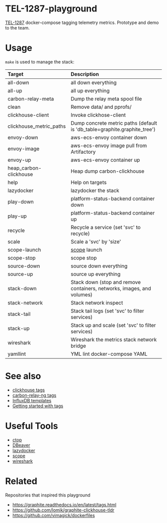 # TEL-1287-playground
[TEL-1287](https://jira.tools.tax.service.gov.uk/browse/TEL-1287) docker-compose tagging telemetry metrics. Prototype and demo to the team.

# Usage
`make` is used to manage the stack:

|Target|Description|
|:-|:-|
|all-down|  all down everything|
|all-up|  all up everything|
|carbon-relay-meta|  Dump the relay meta spool file|
|clean|  Remove data/ and pprofs/|
|clickhouse-client|  Invoke clickhose-client|
|clickhouse_metric_paths|  Dump concrete metric paths (default is 'db_table=graphite.graphite_tree')|
|envoy-down|  aws-ecs-envoy container down|
|envoy-image|  aws-ecs-envoy image pull from Artifactory|
|envoy-up|  aws-ecs-envoy container up|
|heap_carbon-clickhouse|  Heap dump carbon-clickhouse|
|help|  Help on targets|
|lazydocker|  lazydocker the stack|
|play-down|  platform-status-backend container down|
|play-up|  platform-status-backend container up|
|recycle|  Recycle a service (set 'svc' to recycle)|
|scale|  Scale a 'svc' by 'size'|
|scope-launch|  [scope](https://www.weave.works/oss/scope/) launch|
|scope-stop|  scope stop|
|source-down|  source down everything|
|source-up|  source up everything|
|stack-down|  Stack down (stop and remove containers, networks, images, and volumes)|
|stack-network|  Stack network inspect|
|stack-tail|  Stack tail logs (set 'svc' to filter services)|
|stack-up|  Stack up and scale (set 'svc' to filter services)|
|wireshark|  Wireshark the metrics stack network bridge|
|yamllint|  YML lint docker-compose YAML|

# See also
* [clickhouse tags](https://groups.google.com/forum/#!searchin/clickhouse/tags%7Csort:date)
* [carbon-relay-ng tags](https://github.com/grafana/carbon-relay-ng/search?q=tag&unscoped_q=tag)
* [InfluxDB templates](https://docs.influxdata.com/influxdb/v1.7/supported_protocols/graphite/#templates)
* [Getting started with tags](https://docs.datadoghq.com/tagging/)

# Useful Tools
* [ctop](https://github.com/bcicen/ctop)
* [DBeaver](https://dbeaver.io/download/)
* [lazydocker](https://github.com/jesseduffield/lazydocker)
* [scope](https://www.weave.works/docs/scope/latest/installing/#docker-single-node)
* [wireshark](https://www.wireshark.org/)

# Related
Repositories that inspired this playground
* https://graphite.readthedocs.io/en/latest/tags.html
* https://github.com/lomik/graphite-clickhouse-tldr
* https://github.com/vimagick/dockerfiles
